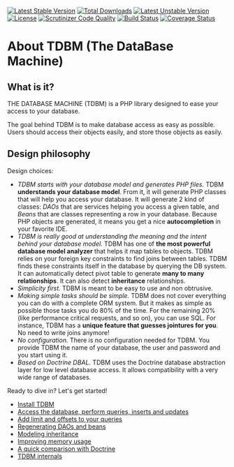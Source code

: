 [![Latest Stable Version](https://poser.pugx.org/mouf/database.tdbm/v/stable)](https://packagist.org/packages/mouf/database.tdbm)
[![Total Downloads](https://poser.pugx.org/mouf/database.tdbm/downloads)](https://packagist.org/packages/mouf/database.tdbm)
[![Latest Unstable Version](https://poser.pugx.org/mouf/database.tdbm/v/unstable)](https://packagist.org/packages/mouf/database.tdbm)
[![License](https://poser.pugx.org/mouf/database.tdbm/license)](https://packagist.org/packages/mouf/database.tdbm)
[![Scrutinizer Code Quality](https://scrutinizer-ci.com/g/thecodingmachine/database.tdbm/badges/quality-score.png?b=4.0)](https://scrutinizer-ci.com/g/thecodingmachine/database.tdbm/?branch=4.0)
[![Build Status](https://travis-ci.org/thecodingmachine/database.tdbm.svg?branch=4.0)](https://travis-ci.org/thecodingmachine/database.tdbm)
[![Coverage Status](https://coveralls.io/repos/thecodingmachine/database.tdbm/badge.svg?branch=4.0&service=github)](https://coveralls.io/github/thecodingmachine/database.tdbm?branch=4.0)


About TDBM (The DataBase Machine)
=================================

What is it?
-----------

THE DATABASE MACHINE (TDBM) is a PHP library designed to ease your access to your database.

The goal behind TDBM is to make database access as easy as possible. Users should access their objects easily, and store those objects as easily.


Design philosophy
-----------------

Design choices:

- _TDBM starts with your database model and generates PHP files._ TDBM **understands your database model**. From it,
  it will generate PHP classes that will help you access your database. It will generate 2 kind of classes: *DAOs*
  that are services helping you access a given table, and *Beans* that are classes representing a row in your database.
  Because PHP objects are generated, it means you get a nice **autocompletion** in your favorite IDE. 
- _TDBM is really good at understanding the meaning and the intent behind your database model._
  TDBM has one of **the most powerful database model analyzer** that helps it 
  map tables to objects.
  TDBM relies on your foreign key constraints to find joins between tables.
  TDBM finds these constraints itself in the database by querying the 
  DB system. It can automatically detect pivot table to generate **many to many relationships**. It can also 
  detect **inheritance** relationships.
- _Simplicity first._ TDBM is meant to be easy to use and non obtrusive. 
- _Making simple tasks should be simple._ TDBM does not cover everything you can do with a complete ORM system. 
  But it makes as simple as possible those tasks you do 80% of the time. For the remaining 20% (like performance critical requests, and so on), you can use SQL.
  For instance, TDBM has a **unique feature that guesses jointures for you**. No need to write joins anymore! 
- _No configuration._ There is no configuration needed for TDBM. You provide TDBM the name of your database, the user and password and you start using it.
- _Based on Doctrine DBAL._ TDBM uses the Doctrine database abstraction layer for low level database access. It allows
  compatibility with a very wide range of databases.

Ready to dive in? Let's get started!

- [Install TDBM](doc/install.md)
- [Access the database, perform queries, inserts and updates](doc/quickstart.md)
- [Add limit and offsets to your queries](doc/limit_offset_resultset.md)
- [Regenerating DAOs and beans](doc/generating_daos.md)
- [Modeling inheritance](doc/modeling_inheritance.md)
- [Improving memory usage](doc/memory_management.md)
- [A quick comparison with Doctrine](doc/comparison_with_doctrine.md)
- [TDBM internals](doc/internals.md)
